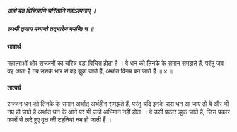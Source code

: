 ##### अहो बत विचित्राणि चरितानि महाऽत्मनाम् ।
##### लक्ष्मी तृणाय मन्यन्ते तद्भारेण नमन्ति च ॥

#### भावार्थ

महात्माओं और सज्जनों का चरित्र बड़ा विचित्र होता है । वे धन को तिनके के समान समझते हैं, परंतु जब वह आता है तब उसके भार से वह झुक जाते हैं, अर्थात विनम्र बन जाते हैं ॥ ४ ॥

#### तात्पर्य

सज्जन धन को तिनके के समान अर्थात् अर्थहीन समझते हैं, परंतु यदि इनके पास धन आ जाए तो वे और भी नम्र हो जाते हैं अर्थात धन के आने पर भी उन्हें अभिमान नहीं होता । वे उसी प्रकार झुक जाते हैं, जिस प्रकार फलों से लदे हुए वृक्ष की टहनियां नम हो जाती हैं ।
